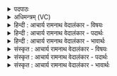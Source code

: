 <details><summary>पदपाठः</summary>

गा꣣यत्र꣢म्। त्रै꣡ष्टु꣢꣯भम्। त्रै। स्तु꣣भम्। ज꣡ग꣢꣯त्। वि꣡श्वा꣢꣯। रू꣣पा꣡णि꣢। स꣡म्भृ꣢꣯ता। सम्। भृ꣣ता। देवाः꣢। ओ꣡का꣢꣯ꣳसि। च꣣क्रिरे꣢। १८३०।
</details>

<details><summary>अधिमन्त्रम् (VC)</summary>

- अग्निः
- मृगः
- गायत्री
- षड्जः
</details>

<details><summary>हिन्दी : आचार्य रामनाथ वेदालंकार - विषयः</summary>

अगले मन्त्र में सामगान का महत्त्व वर्णित है।
</details>

<details><summary>हिन्दी : आचार्य रामनाथ वेदालंकार - पदार्थः</summary>

पदार्थान्वयभाषाः -  (गायत्रम्) गायत्री छन्दवाला साम, (त्रैष्टुभम्) त्रिष्टुप् छन्दवाला साम, (जगत्) और जगती छन्दवाला साम,इनमें (विश्वा रूपाणि) दूसरे सामों के भी सब रूप (सम्भृता) समाविष्ट हैं। जो इन सामों को गाता है,उसमें (देवाः) दिव्य गुण (ओकांसि) घर (चक्रिरे) कर लेते हैं ॥३॥
</details>

<details><summary>हिन्दी : आचार्य रामनाथ वेदालंकार - भावार्थः</summary>

भावार्थभाषाः -  आठ अक्षरों का गायत्र पाद,ग्यारह अक्षरों का त्रैष्टुभ पाद और बारह अक्षरों का जागत पाद होता है। प्रायः सभी वैदिक छन्द इन्हीं पादों से बनते हैं। इनमें से किसी एक दो या तीनों पादों से गुँथी हुई ऋचाओं पर सामगान करने से गायक के अन्तरात्मा में अनेक दिव्यगुण समाविष्ट हो जाते हैं ॥३॥
</details>

<details><summary>संस्कृत : आचार्य रामनाथ वेदालंकार - विषयः</summary>

अथ सामगानस्य महत्त्वमाह।
</details>

<details><summary>संस्कृत : आचार्य रामनाथ वेदालंकार - पदार्थः</summary>

पदार्थान्वयभाषाः -  (गायत्रं) गायत्रीछन्दस्कं साम, (त्रैष्टुभम्) त्रिष्टुप्छन्दस्कं साम, (जगत्) जगतीछन्दस्कं साम च,एषु (विश्वा रूपाणि) इतरेषामपि साम्नां सर्वाणि रूपाणि (सम्भृता) सम्भृतानि समाविष्टानि सन्ति। य एतानि सामानि गायति तस्मिन् (देवाः) दिव्यगुणाः (ओकांसि) गृहाणि (चक्रिरे) कुर्वन्ति ॥३॥
</details>

<details><summary>संस्कृत : आचार्य रामनाथ वेदालंकार - भावार्थः</summary>

भावार्थभाषाः -  अष्टाक्षरः पादो गायत्रः पादः,एकादशाक्षरः पादस्त्रैष्टुभः पादः,द्वादशाक्षरः पादो जागतः पादः। प्रायः सर्वाणि वैदिकच्छन्दांस्येतैरेव पादैः स्थितिं लभन्ते। एतेषु केनचिदेकेन द्वाभ्यां त्रिभिर्वा पादैर्ग्रथितास्वृक्षु सामगानेन गातुरन्तरात्ममनेके दिव्यगुणाः समाविशन्ति ॥३॥
</details>